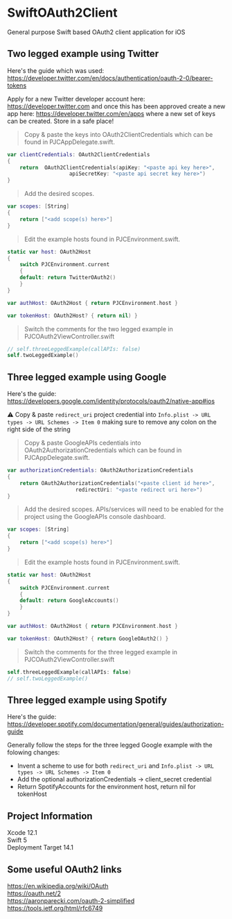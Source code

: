 # SwiftOAuth2Client
General purpose Swift based OAuth2 client application for iOS

## Two legged example using Twitter
Here's the guide which was used: \
https://developer.twitter.com/en/docs/authentication/oauth-2-0/bearer-tokens

Apply for a new Twitter developer account here: https://developer.twitter.com and once this has been approved create a new app here: https://developer.twitter.com/en/apps where a new set of keys can be created. Store in a safe place!

> Copy & paste the keys into OAuth2ClientCredentials which can be found in PJCAppDelegate.swift.
```swift
var clientCredentials: OAuth2ClientCredentials
{
    return  OAuth2ClientCredentials(apiKey: "<paste api key here>",
				    apiSecretKey: "<paste api secret key here>")
}
```
> Add the desired scopes.
```swift
var scopes: [String]
{
    return ["<add scope(s) here>"]
}
```
> Edit the example hosts found in PJCEnvironment.swift.
```swift
static var host: OAuth2Host
{
    switch PJCEnvironment.current
    {
    default: return TwitterOAuth2()
    }
}

var authHost: OAuth2Host { return PJCEnvironment.host }

var tokenHost: OAuth2Host? { return nil) }
```
> Switch the comments for the two legged example in PJCOAuth2ViewController.swift
```swift		   
// self.threeLeggedExample(callAPIs: false)
self.twoLeggedExample()
```
## Three legged example using Google 
Here's the guide: \
https://developers.google.com/identity/protocols/oauth2/native-app#ios

:warning: Copy & paste ``redirect_uri`` project credential into ``Info.plist -> URL types -> URL Schemes -> Item 0`` making sure to remove any colon on the right side of the string
> Copy & paste GoogleAPIs cedentials into OAuth2AuthorizationCredentials which can be found in PJCAppDelegate.swift.
```swift
var authorizationCredentials: OAuth2AuthorizationCredentials
{
    return OAuth2AuthorizationCredentials("<paste client id here>",
					  redirectUri: "<paste redirect uri here>")
}
```
> Add the desired scopes. APIs/services will need to be enabled for the project using the GoogleAPIs console dashboard.
```swift
var scopes: [String]
{
    return ["<add scope(s) here>"]
}
```
> Edit the example hosts found in PJCEnvironment.swift.
```swift
static var host: OAuth2Host
{
    switch PJCEnvironment.current
    {
    default: return GoogleAccounts()
    }
}

var authHost: OAuth2Host { return PJCEnvironment.host }

var tokenHost: OAuth2Host? { return GoogleOAuth2() }
```
> Switch the comments for the three legged example in PJCOAuth2ViewController.swift
```swift		   
self.threeLeggedExample(callAPIs: false)
// self.twoLeggedExample()
```
## Three legged example using Spotify
Here's the guide: \
https://developer.spotify.com/documentation/general/guides/authorization-guide

Generally follow the steps for the three legged Google example with the folowing changes:
* Invent a scheme to use for both ```redirect_uri``` and ``Info.plist -> URL types -> URL Schemes -> Item 0``
* Add the optional authorizationCredentials -> client_secret credential
* Return SpotifyAccounts for the environment host, return nil for tokenHost
## Project Information
Xcode 12.1 \
Swift 5 \
Deployment Target 14.1

## Some useful OAuth2 links
https://en.wikipedia.org/wiki/OAuth \
https://oauth.net/2 \
https://aaronparecki.com/oauth-2-simplified \
https://tools.ietf.org/html/rfc6749
